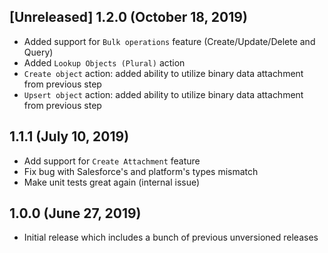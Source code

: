 ## [Unreleased] 1.2.0 (October 18, 2019)

* Added support for `Bulk operations` feature (Create/Update/Delete and Query)
* Added `Lookup Objects (Plural)` action
* `Create object` action: added ability to utilize binary data attachment from previous step
* `Upsert object` action: added ability to utilize binary data attachment from previous step

## 1.1.1 (July 10, 2019)

* Add support for `Create Attachment` feature
* Fix bug with Salesforce's and platform's types mismatch
* Make unit tests great again (internal issue)

## 1.0.0 (June 27, 2019)

* Initial release which includes a bunch of previous unversioned releases
